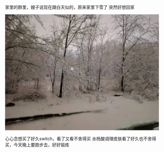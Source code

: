 家里的群里，嫂子说现在跟白天似的，原来家里下雪了
突然好想回家

![](../img/6904315-26a29a263e29d760.jpg)


心心念想买了好久switch，看了又看不舍得买
水杨酸调理皮肤看了好久也不舍得买，今天晚上要跑步去，好好锻炼

